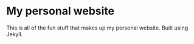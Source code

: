 # My personal website

This is all of the fun stuff that makes up my personal website. Built using Jekyll.
